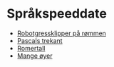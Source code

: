 # Språkspeeddate

- [Robotgressklipper på rømmen](utfordringer/robotgressklipper/robotgressklipper.md)
- [Pascals trekant](utfordringer/pascaltrekant/pascals-trekant.md)
- [Romertall](utfordringer/romertall/romertall.md)
- [Mange øyer](utfordringer/mange%C3%B8yer/mange%C3%B8yer.md)

